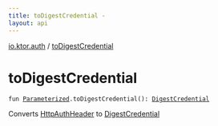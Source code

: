 ```yaml
---
title: toDigestCredential - 
layout: api
---
```


<div class='api-docs-breadcrumbs'><a href="index.html">io.ktor.auth</a> / <a href="./to-digest-credential.html">toDigestCredential</a></div>

# toDigestCredential

<div class="signature"><code><span class="keyword">fun </span><a href="-http-auth-header/-parameterized/index.html"><span class="identifier">Parameterized</span></a><span class="symbol">.</span><span class="identifier">toDigestCredential</span><span class="symbol">(</span><span class="symbol">)</span><span class="symbol">: </span><a href="-digest-credential/index.html"><span class="identifier">DigestCredential</span></a></code></div>

Converts <a href="-http-auth-header/index.html">HttpAuthHeader</a> to <a href="-digest-credential/index.html">DigestCredential</a>

